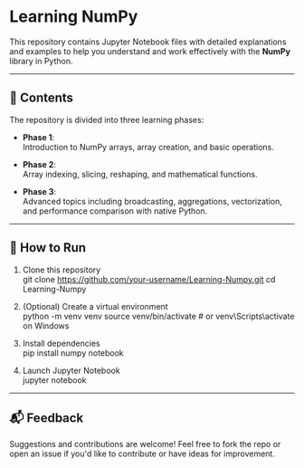 # Learning NumPy

This repository contains Jupyter Notebook files with detailed explanations and examples to help you understand and work effectively with the **NumPy** library in Python.

---

## 📁 Contents

The repository is divided into three learning phases:

- **Phase 1**:  
  Introduction to NumPy arrays, array creation, and basic operations.

- **Phase 2**:  
  Array indexing, slicing, reshaping, and mathematical functions.

- **Phase 3**:  
  Advanced topics including broadcasting, aggregations, vectorization, and performance comparison with native Python.

---

## 🚀 How to Run

1. Clone this repository  
git clone https://github.com/your-username/Learning-Numpy.git
cd Learning-Numpy


2. (Optional) Create a virtual environment  
python -m venv venv
source venv/bin/activate # or venv\Scripts\activate on Windows


3. Install dependencies  
pip install numpy notebook

4. Launch Jupyter Notebook  
jupyter notebook

---

## 📬 Feedback

Suggestions and contributions are welcome! Feel free to fork the repo or open an issue if you'd like to contribute or have ideas for improvement.
